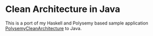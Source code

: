 # Clean Architecture in Java

This is a port of my Haskell and Polysemy based sample application 
[PolysemyCleanArchitecture](https://github.com/thma/PolysemyCleanArchitecture) to Java.
